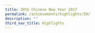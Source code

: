 ```yaml
---
title: ZHSS Chinese New Year 2017
permalink: /achievements/highlights/59/
description: ""
third_nav_title: Highlights
---
```

